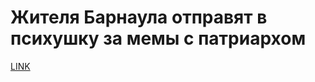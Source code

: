 # Жителя Барнаула отправят в психушку за мемы с патриархом



[LINK](https://varlamov.ru/3073629.html)